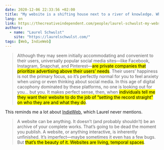 ```yaml
---
date: 2020-12-06 22:33:56 +02:00
title: "My website is a shifting house next to a river of knowledge. What could yours be?"
lang: en
link: https://thecreativeindependent.com/people/laurel-schwulst-my-website-is-a-shifting-house-next-to-a-river-of-knowledge-what-could-yours-be/
authors:
  - name: "Laurel Schwulst"
    site: "https://laurelschwulst.com/"
tags: [Web, IndieWeb]
---
```


> Although they may seem initially accommodating and convenient to their users, universally popular social media sites—like Facebook, Instagram, Snapchat, and Pinterest—<mark>are private companies that prioritize advertising above their users’ needs</mark>. Their users’ happiness is not the primary focus, so it’s perfectly normal for you to feel anxiety when using or even thinking about social media. In this age of digital cacophony dominated by these platforms, no one is looking out for you… but you. It makes perfect sense, then, when <mark>individuals tell me they want their website to do the job of “setting the record straight” on who they are and what they do</mark>.

This reminds me a lot about [IndieWeb](/tags/indieweb/), which Laurel never mentions.

> A website can be anything. It doesn’t (and probably shouldn’t) be an archive of your complete works. That’s going to be dead the moment you publish. A website, or anything interactive, is inherently unfinished. It’s imperfect—maybe sometimes it even has a few bugs. But <mark>that’s the beauty of it. Websites are living, temporal spaces</mark>.
